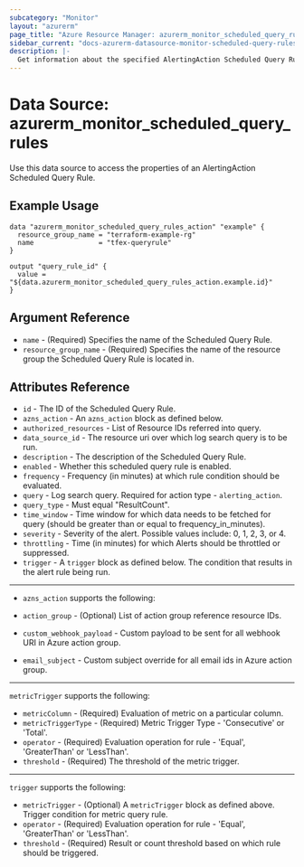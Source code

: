 ```yaml
---
subcategory: "Monitor"
layout: "azurerm"
page_title: "Azure Resource Manager: azurerm_monitor_scheduled_query_rules_action"
sidebar_current: "docs-azurerm-datasource-monitor-scheduled-query-rules-action"
description: |-
  Get information about the specified AlertingAction Scheduled Query Rule.
---
```


# Data Source: azurerm_monitor_scheduled_query_rules

Use this data source to access the properties of an AlertingAction Scheduled Query Rule.

## Example Usage

```hcl
data "azurerm_monitor_scheduled_query_rules_action" "example" {
  resource_group_name = "terraform-example-rg"
  name                = "tfex-queryrule"
}

output "query_rule_id" {
  value = "${data.azurerm_monitor_scheduled_query_rules_action.example.id}"
}
```

## Argument Reference

* `name` - (Required) Specifies the name of the Scheduled Query Rule.
* `resource_group_name` - (Required) Specifies the name of the resource group the Scheduled Query Rule is located in.

## Attributes Reference

* `id` - The ID of the Scheduled Query Rule.
* `azns_action` - An `azns_action` block as defined below.
* `authorized_resources` - List of Resource IDs referred into query.
* `data_source_id` - The resource uri over which log search query is to be run.
* `description` - The description of the Scheduled Query Rule.
* `enabled` - Whether this scheduled query rule is enabled.
* `frequency` - Frequency (in minutes) at which rule condition should be evaluated.
* `query` - Log search query. Required for action type - `alerting_action`.
* `query_type` - Must equal "ResultCount".
* `time_window` - Time window for which data needs to be fetched for query (should be greater than or equal to frequency_in_minutes).
* `severity` - Severity of the alert. Possible values include: 0, 1, 2, 3, or 4.
* `throttling` - Time (in minutes) for which Alerts should be throttled or suppressed.
* `trigger` - A `trigger` block as defined below. The condition that results in the alert rule being run.

---

* `azns_action` supports the following:

* `action_group` - (Optional) List of action group reference resource IDs.
* `custom_webhook_payload` - Custom payload to be sent for all webhook URI in Azure action group.
* `email_subject` - Custom subject override for all email ids in Azure action group.

---

`metricTrigger` supports the following:

* `metricColumn` - (Required) Evaluation of metric on a particular column.
* `metricTriggerType` - (Required) Metric Trigger Type - 'Consecutive' or 'Total'.
* `operator` - (Required) Evaluation operation for rule - 'Equal', 'GreaterThan' or 'LessThan'.
* `threshold` - (Required) The threshold of the metric trigger.

---

`trigger` supports the following:

* `metricTrigger` - (Optional) A `metricTrigger` block as defined above. Trigger condition for metric query rule.
* `operator` - (Required) Evaluation operation for rule - 'Equal', 'GreaterThan' or 'LessThan'.
* `threshold` - (Required) Result or count threshold based on which rule should be triggered.

